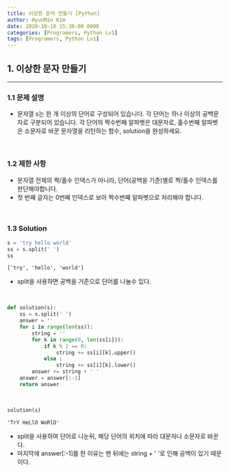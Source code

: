 ```yaml
---
title: 이상한 문자 만들기 [Python]
author: HyunMin Kim
date: 2020-10-10 15:30:00 0000
categories: [Programers, Python Lv1]
tags: [Programers, Python Lv1]
---
```


## 1. 이상한 문자 만들기
---
### 1.1 문제 설명
- 문자열 s는 한 개 이상의 단어로 구성되어 있습니다. 각 단어는 하나 이상의 공백문자로 구분되어 있습니다. 각 단어의 짝수번째 알파벳은 대문자로, 홀수번째 알파벳은 소문자로 바꾼 문자열을 리턴하는 함수, solution을 완성하세요.

<br>

### 1.2 제한 사항
- 문자열 전체의 짝/홀수 인덱스가 아니라, 단어(공백을 기준)별로 짝/홀수 인덱스를 판단해야합니다.
- 첫 번째 글자는 0번째 인덱스로 보아 짝수번째 알파벳으로 처리해야 합니다.

<br>

### 1.3 Solution

```python
s = 'try hello world'
ss = s.split(' ')
ss
```
    ['try', 'hello', 'world']

- split을 사용하면 공백을 기준으로 단어를 나눌수 있다.

<br>

```python
def solution(s):
    ss = s.split(' ')
    answer = ''
    for i in range(len(ss)):
        string = ''
        for k in range(0, len(ss[i])):
            if k % 2 == 0:
                string += ss[i][k].upper()
            else :
                string += ss[i][k].lower()
        answer += string + ' '
    answer = answer[:-1]
    return answer
```

<br>

```python
solution(s)
```
    'TrY HeLlO WoRlD'

- split을 사용하여 단어로 나눈뒤, 해당 단어의 위치에 따라 대문자나 소문자로 바꾼다.
- 마지막에 answer[:-1]를 한 이유는 맨 뒤에는 string + ' '로 인해 공백이 있기 때문이다. 
